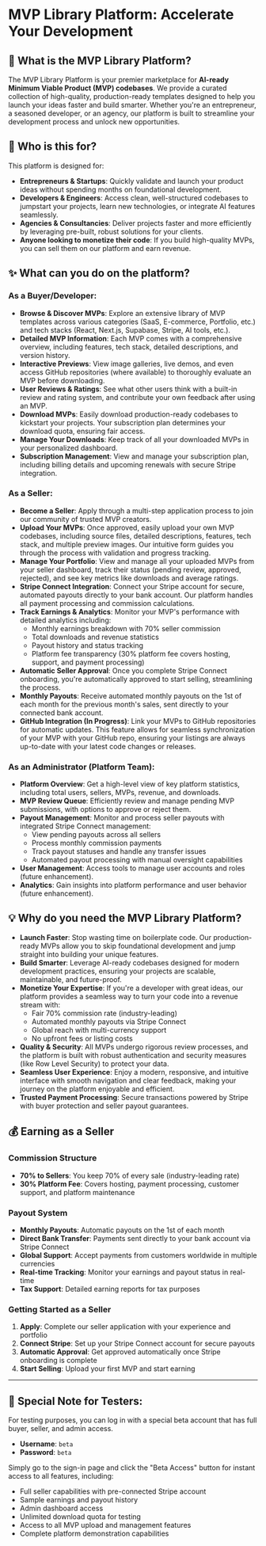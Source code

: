 # MVP Library Platform: Accelerate Your Development

## 🚀 What is the MVP Library Platform?

The MVP Library Platform is your premier marketplace for **AI-ready Minimum Viable Product (MVP) codebases**. We provide a curated collection of high-quality, production-ready templates designed to help you launch your ideas faster and build smarter. Whether you're an entrepreneur, a seasoned developer, or an agency, our platform is built to streamline your development process and unlock new opportunities.

## 🎯 Who is this for?

This platform is designed for:

*   **Entrepreneurs & Startups**: Quickly validate and launch your product ideas without spending months on foundational development.
*   **Developers & Engineers**: Access clean, well-structured codebases to jumpstart your projects, learn new technologies, or integrate AI features seamlessly.
*   **Agencies & Consultancies**: Deliver projects faster and more efficiently by leveraging pre-built, robust solutions for your clients.
*   **Anyone looking to monetize their code**: If you build high-quality MVPs, you can sell them on our platform and earn revenue.

## ✨ What can you do on the platform?

### As a Buyer/Developer:

*   **Browse & Discover MVPs**: Explore an extensive library of MVP templates across various categories (SaaS, E-commerce, Portfolio, etc.) and tech stacks (React, Next.js, Supabase, Stripe, AI tools, etc.).
*   **Detailed MVP Information**: Each MVP comes with a comprehensive overview, including features, tech stack, detailed descriptions, and version history.
*   **Interactive Previews**: View image galleries, live demos, and even access GitHub repositories (where available) to thoroughly evaluate an MVP before downloading.
*   **User Reviews & Ratings**: See what other users think with a built-in review and rating system, and contribute your own feedback after using an MVP.
*   **Download MVPs**: Easily download production-ready codebases to kickstart your projects. Your subscription plan determines your download quota, ensuring fair access.
*   **Manage Your Downloads**: Keep track of all your downloaded MVPs in your personalized dashboard.
*   **Subscription Management**: View and manage your subscription plan, including billing details and upcoming renewals with secure Stripe integration.

### As a Seller:

*   **Become a Seller**: Apply through a multi-step application process to join our community of trusted MVP creators.
*   **Upload Your MVPs**: Once approved, easily upload your own MVP codebases, including source files, detailed descriptions, features, tech stack, and multiple preview images. Our intuitive form guides you through the process with validation and progress tracking.
*   **Manage Your Portfolio**: View and manage all your uploaded MVPs from your seller dashboard, track their status (pending review, approved, rejected), and see key metrics like downloads and average ratings.
*   **Stripe Connect Integration**: Connect your Stripe account for secure, automated payouts directly to your bank account. Our platform handles all payment processing and commission calculations.
*   **Track Earnings & Analytics**: Monitor your MVP's performance with detailed analytics including:
    *   Monthly earnings breakdown with 70% seller commission
    *   Total downloads and revenue statistics
    *   Payout history and status tracking
    *   Platform fee transparency (30% platform fee covers hosting, support, and payment processing)
*   **Automatic Seller Approval**: Once you complete Stripe Connect onboarding, you're automatically approved to start selling, streamlining the process.
*   **Monthly Payouts**: Receive automated monthly payouts on the 1st of each month for the previous month's sales, sent directly to your connected bank account.
*   **GitHub Integration (In Progress)**: Link your MVPs to GitHub repositories for automatic updates. This feature allows for seamless synchronization of your MVP with your GitHub repo, ensuring your listings are always up-to-date with your latest code changes or releases.

### As an Administrator (Platform Team):

*   **Platform Overview**: Get a high-level view of key platform statistics, including total users, sellers, MVPs, revenue, and downloads.
*   **MVP Review Queue**: Efficiently review and manage pending MVP submissions, with options to approve or reject them.
*   **Payout Management**: Monitor and process seller payouts with integrated Stripe Connect management:
    *   View pending payouts across all sellers
    *   Process monthly commission payments
    *   Track payout statuses and handle any transfer issues
    *   Automated payout processing with manual oversight capabilities
*   **User Management**: Access tools to manage user accounts and roles (future enhancement).
*   **Analytics**: Gain insights into platform performance and user behavior (future enhancement).

## 💡 Why do you need the MVP Library Platform?

*   **Launch Faster**: Stop wasting time on boilerplate code. Our production-ready MVPs allow you to skip foundational development and jump straight into building your unique features.
*   **Build Smarter**: Leverage AI-ready codebases designed for modern development practices, ensuring your projects are scalable, maintainable, and future-proof.
*   **Monetize Your Expertise**: If you're a developer with great ideas, our platform provides a seamless way to turn your code into a revenue stream with:
    *   Fair 70% commission rate (industry-leading)
    *   Automated monthly payouts via Stripe Connect
    *   Global reach with multi-currency support
    *   No upfront fees or listing costs
*   **Quality & Security**: All MVPs undergo rigorous review processes, and the platform is built with robust authentication and security measures (like Row Level Security) to protect your data.
*   **Seamless User Experience**: Enjoy a modern, responsive, and intuitive interface with smooth navigation and clear feedback, making your journey on the platform enjoyable and efficient.
*   **Trusted Payment Processing**: Secure transactions powered by Stripe with buyer protection and seller payout guarantees.

## 💰 Earning as a Seller

### Commission Structure
*   **70% to Sellers**: You keep 70% of every sale (industry-leading rate)
*   **30% Platform Fee**: Covers hosting, payment processing, customer support, and platform maintenance

### Payout System
*   **Monthly Payouts**: Automatic payouts on the 1st of each month
*   **Direct Bank Transfer**: Payments sent directly to your bank account via Stripe Connect
*   **Global Support**: Accept payments from customers worldwide in multiple currencies
*   **Real-time Tracking**: Monitor your earnings and payout status in real-time
*   **Tax Support**: Detailed earning reports for tax purposes

### Getting Started as a Seller
1. **Apply**: Complete our seller application with your experience and portfolio
2. **Connect Stripe**: Set up your Stripe Connect account for secure payouts
3. **Automatic Approval**: Get approved automatically once Stripe onboarding is complete
4. **Start Selling**: Upload your first MVP and start earning

---

## 🧪 Special Note for Testers:

For testing purposes, you can log in with a special beta account that has full buyer, seller, and admin access.

*   **Username**: `beta`
*   **Password**: `beta`

Simply go to the sign-in page and click the "Beta Access" button for instant access to all features, including:
*   Full seller capabilities with pre-connected Stripe account
*   Sample earnings and payout history
*   Admin dashboard access
*   Unlimited download quota for testing
*   Access to all MVP upload and management features
*   Complete platform demonstration capabilities
